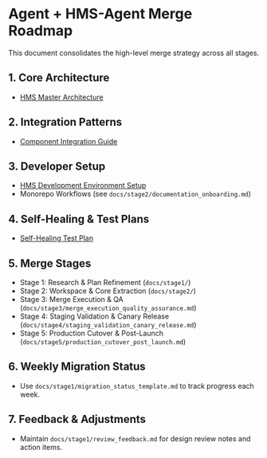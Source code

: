 # Agent + HMS-Agent Merge Roadmap

This document consolidates the high-level merge strategy across all stages.

## 1. Core Architecture
- [HMS Master Architecture](HMS-MASTER-README.md)

## 2. Integration Patterns
- [Component Integration Guide](COMPONENT_INTEGRATION_GUIDE.md)

## 3. Developer Setup
- [HMS Development Environment Setup](HMS_DEVELOPMENT_ENVIRONMENT_SETUP.md)
- Monorepo Workflows (see `docs/stage2/documentation_onboarding.md`)

## 4. Self-Healing & Test Plans
- [Self-Healing Test Plan](HMS-SELF_HEALING_TEST_PLAN.md)

## 5. Merge Stages
- Stage 1: Research & Plan Refinement (`docs/stage1/`)
- Stage 2: Workspace & Core Extraction (`docs/stage2/`)
- Stage 3: Merge Execution & QA (`docs/stage3/merge_execution_quality_assurance.md`)
- Stage 4: Staging Validation & Canary Release (`docs/stage4/staging_validation_canary_release.md`)
- Stage 5: Production Cutover & Post-Launch (`docs/stage5/production_cutover_post_launch.md`)

## 6. Weekly Migration Status
- Use `docs/stage1/migration_status_template.md` to track progress each week.

## 7. Feedback & Adjustments
- Maintain `docs/stage1/review_feedback.md` for design review notes and action items.